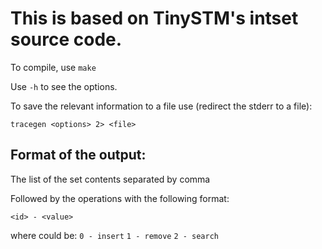 
# This is based on TinySTM's intset source code.

To compile, use `make`

Use `-h` to see the options.

To save the relevant information to a file use (redirect the stderr to a file):

`tracegen <options> 2> <file>`

## Format of the output:

The list of the set contents separated by comma

Followed by the operations with the following format:

`<id> - <value>`

where <id> could be:
`0 - insert`
`1 - remove`
`2 - search`
